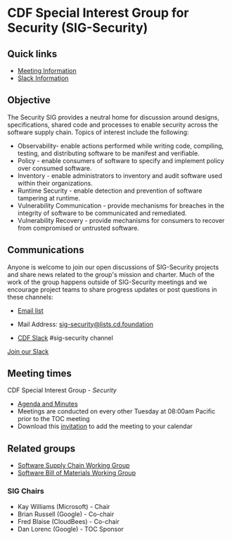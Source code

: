 # CDF Special Interest Group for Security (SIG-Security)

## Quick links

- [Meeting Information](#meeting-times)
- [Slack Information](#communications)

## Objective

The Security SIG provides a neutral home for discussion around designs, specifications, shared code and processes to enable security across the software supply chain. Topics of interest include the following:

* Observability- enable actions performed while writing code, compiling, testing, and distributing software to be manifest and verifiable.
* Policy - enable consumers of software to specify and implement policy over consumed software.
* Inventory - enable administrators to inventory and audit software used within their organizations.
* Runtime Security - enable detection and prevention of software tampering at runtime.
* Vulnerability Communication - provide mechanisms for breaches in the integrity of software to be communicated and remediated.
* Vulnerability Recovery - provide mechanisms for consumers to recover from compromised or untrusted software.

[//]: # "# Governance"

[//]: # "[SIG-Security charter](governance/charter.md) outlines the scope  of our group activities, as part of our [governance process](governance) which details how we work."

## Communications

Anyone is welcome to join our open discussions of SIG-Security projects and share news related to the group's mission and charter. Much of the work of the group happens outside of SIG-Security meetings and we encourage project teams to share progress updates or post questions in these channels:

* [Email list](https://lists.cd.foundation/g/sig-security)
- Mail Address: sig-security@lists.cd.foundation
* [CDF Slack](https://cdeliveryfdn.slack.com/) #sig-security channel

[Join our Slack](https://join.slack.com/t/cdeliveryfdn/shared_invite/enQtNzk2OTgxNzY2NzkwLTQ3Zjg0OGJhZjdiMjlkMjZjZjJjN2EwZDg1Mjk3ODJkMzdmYjdmNTk0MWI2ZjI2MzgzNWExN2E3ZWExZGIyZDM)

## Meeting times

CDF Special Interest Group - *Security*

- [Agenda and Minutes](https://docs.google.com/document/d/1R-o4TuIed-CX2QIe25HD6793PzPAgojZMbz3q78lqYM/edit#heading=h.zehgwhht8gpl)
- Meetings are conducted on every other Tuesday at 08:00am Pacific prior to the TOC meeting
- Download this [invitation](https://zoom.us/meeting/tZcvcuugqD8tyCbzKhDecxk7i_DTjwwoxw/ics?icsToken=16e7a1f824ad13ceb2a417f99e43dbc02fcc6db5825820f64677b5dec84af379) to add the meeting to your calendar

## Related groups

* [Software Supply Chain Working Group](https://github.com/cdfoundation/sig-security-supply-chain)
* [Software Bill of Materials Working Group](https://www.it-cisq.org/software-bill-of-materials/index.htm)


### SIG Chairs

* Kay Williams (Microsoft) - Chair
* Brian Russell (Google) - Co-chair
* Fred Blaise (CloudBees) - Co-chair
* Dan Lorenc (Google) - TOC Sponsor

[//]: # "### SIG Members"

[//]: # "Membership governance can be viewed [here](https://github.com/cncf/sig-security/blob/master/governance/roles.md#role-of-members)."

[//]: # "## Past events and meetings"

[//]: # "For more details on past events and meetings, please see our [past events page](past-events.md)"

